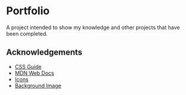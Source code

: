 # Portfolio
A project intended to show my knowledge and other projects that have been completed. 
## Acknowledgements
* [CSS Guide](https://websitesetup.org/css3-cheat-sheet/)
* [MDN Web Docs](https://developer.mozilla.org/en-US/docs/Web)
* [Icons](https://boxicons.com/?query=user)
* [Background Image](https://pixabay.com/)
